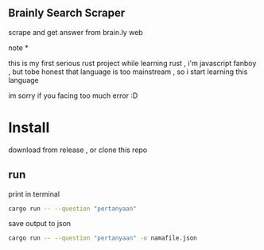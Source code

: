 ## Brainly Search Scraper

scrape and get answer from brain.ly web

note * 

this is my first serious rust project while learning rust , i'm javascript fanboy , but tobe honest that language is too mainstream , so i start learning this language 

im sorry if you facing too much error :D

# Install 

download from release , or clone this repo 

## run 

print in terminal 

```bash
cargo run -- --question "pertanyaan"
```

save output to json


```bash
cargo run -- --question "pertanyaan" -o namafile.json
```